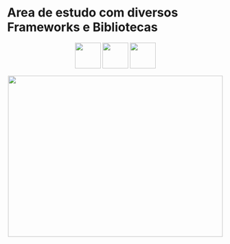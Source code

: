 # Area de estudo com diversos Frameworks e Bibliotecas


<p align="center">
<img src="https://cdn-icons-png.flaticon.com/512/1126/1126012.png" width="60" height="60"/
>
<img src="https://ui-lib.com/blog/wp-content/uploads/2021/12/nextjs-boilerplate-logo.png" width="60" height="60"/>
<img src="https://img.icons8.com/fluency/512/node-js.png" width="60" height="60"/>
</p>

<p align="center">
<img src="https://media4.giphy.com/media/m2Q7FEc0bEr4I/giphy.gif?cid=ecf05e4799ryq9krv0722ikzqeyn4ug7s270aep533smb1lj&rid=giphy.gif&ct=g" width="500" height="375"/></p>


